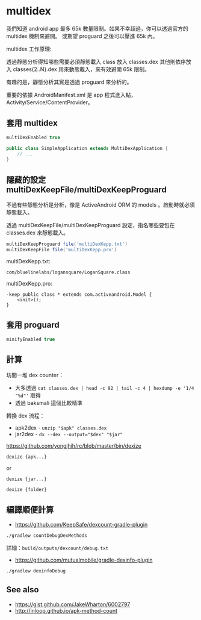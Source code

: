 # multidex

我們知道 android app 最多 65k 數量限制。如果不幸超過，你可以透過官方的 multidex 機制來避開。
或期望 proguard 之後可以壓進 65k 內。

multidex 工作原理:

透過靜態分析得知哪些需要必須靜態載入 class 放入 classes.dex 其他則依序放入 classes{2..N}.dex 用來動態載入，來有效避開 65k 限制。

有趣的是，靜態分析其實是透過 proguard 來分析的。

重要的依據 AndroidManifest.xml 是 app 程式進入點，Activity/Service/ContentProvider。

## 套用 multidex

```gradle
multiDexEnabled true
```


```java
public class SimpleApplication extends MultiDexApplication {
    // ...
}
```


## 隱藏的設定 multiDexKeepFile/multiDexKeepProguard

不過有些靜態分析是分析，像是 ActiveAndroid ORM 的 models 。啟動時就必須靜態載入。

透過 multiDexKeepFile/multiDexKeepProguard 設定，指名哪些要包在 classes.dex 來靜態載入。

```gradle
multiDexKeepProguard file('multiDexKepp.txt')
multiDexKeepFile file('multiDexKepp.pro')
```

multiDexKepp.txt:

```
com/bluelinelabs/logansquare/LoganSquare.class
```

multiDexKepp.pro:

```proguard
-keep public class * extends com.activeandroid.Model {
    <init>();
}
```

## 套用 proguard

```gradle
minifyEnabled true
```

## 計算

坊間一堆 dex counter：

* 大多透過 `cat classes.dex | head -c 92 | tail -c 4 | hexdump -e '1/4 "%d"'` 取得
* 透過 baksmali 這個比較精準

轉換 dex 流程：

* apk2dex - `unzip "$apk" classes.dex`
* jar2dex - `dx --dex --output="$dex" "$jar"`

https://github.com/yongjhih/rc/blob/master/bin/dexize

```
dexize {apk...}
```

or

```
dexize {jar...}
```

```
dexize {folder}
```

## 編譯順便計算

* https://github.com/KeepSafe/dexcount-gradle-plugin

```bash
./gradlew countDebugDexMethods
```

詳細：`build/outputs/dexcount/debug.txt`

* https://github.com/mutualmobile/gradle-dexinfo-plugin

```bash
./gradlew dexinfoDebug
```

## See also

* https://gist.github.com/JakeWharton/6002797
* http://inloop.github.io/apk-method-count
